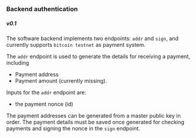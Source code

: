 ### Backend authentication
##### v0.1

The software backend implements two endpoints: `addr` and `sign`, and currently supports `bitcoin testnet` as payment system.

The `addr` endpoint is used to generate the details for receiving a payment, including
- Payment address
- Payment amount (currently missing).

Inputs for the `addr` endpoint are:
- the payment nonce (id)

The payment addresses can be generated from a master public key in order.
The payment details must be saved once generated for checking payments and signing the nonce in the `sign` endpoint.